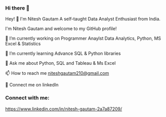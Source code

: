 ### Hi there 👋

 
Hey! 👋 I'm Nitesh Gautam
                                         A self-taught Data Analyst Enthusiast from India.

 



I'm Nitesh Gautam and welcome to my GitHub profile!

🔭 I’m currently working on Programmer Anaylst Data Analytics, Python, MS Excel & Statistics

🌱 I’m currently learning Advance SQL & Python libraries                                             

💬 Ask me about Python, SQL and Tableau & Ms Excel

📫 How to reach me niteshgautam210@gmail.com

🤝 Connect me on linkedIn

### Connect with me:
https://www.linkedin.com/in/nitesh-gautam-2a7a87209/
 
 
 
